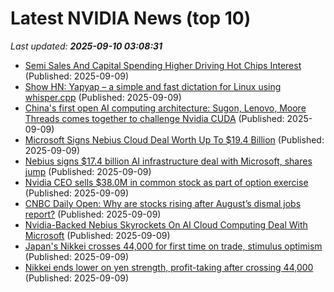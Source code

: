# Latest NVIDIA News (top 10)
_Last updated: **2025-09-10 03:08:31**_

- [Semi Sales And Capital Spending Higher Driving Hot Chips Interest](https://www.forbes.com/sites/tomcoughlin/2025/09/08/semi-sales-and-capital-spending-higher-driving-hot-chips-interest/) (Published: 2025-09-09)
- [Show HN: Yapyap – a simple and fast dictation for Linux using whisper.cpp](https://github.com/lxe/yapyap) (Published: 2025-09-09)
- [China's first open AI computing architecture: Sugon, Lenovo, Moore Threads comes together to challenge Nvidia CUDA](https://www.digitimes.com/news/a20250909PD213/cuda-nvidia-launch-lenovo-moore-threads.html) (Published: 2025-09-09)
- [Microsoft Signs Nebius Cloud Deal Worth Up To $19.4 Billion](https://www.ndtvprofit.com/business/microsoft-signs-nebius-cloud-deal-worth-up-to-194-billion) (Published: 2025-09-09)
- [Nebius signs $17.4 billion AI infrastructure deal with Microsoft, shares jump](https://economictimes.indiatimes.com/tech/technology/nebius-signs-17-4-billion-ai-infrastructure-deal-with-microsoft-shares-jump/articleshow/123776285.cms) (Published: 2025-09-09)
- [Nvidia CEO sells $38.0M in common stock as part of option exercise](https://thefly.com/permalinks/entry.php/id4194830/NVDA-Nvidia-CEO-sells-M-in-common-stock-as-part-of-option-exercise) (Published: 2025-09-09)
- [CNBC Daily Open: Why are stocks rising after August’s dismal jobs report?](https://www.cnbc.com/2025/09/09/cnbc-daily-open-why-are-stocks-rising-after-augusts-dismal-jobs-report.html) (Published: 2025-09-09)
- [Nvidia-Backed Nebius Skyrockets On AI Cloud Computing Deal With Microsoft](https://biztoc.com/x/3da3196480da973a) (Published: 2025-09-09)
- [Japan's Nikkei crosses 44,000 for first time on trade, stimulus optimism](https://www.channelnewsasia.com/business/japans-nikkei-crosses-44000-first-time-trade-stimulus-optimism-5339151) (Published: 2025-09-09)
- [Nikkei ends lower on yen strength, profit-taking after crossing 44,000](https://www.channelnewsasia.com/business/nikkei-ends-lower-yen-strength-profit-taking-after-crossing-44000-5339151) (Published: 2025-09-09)
